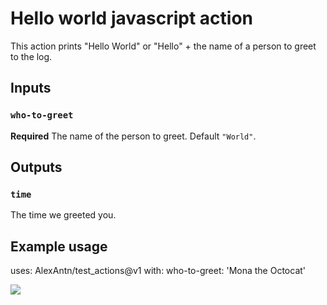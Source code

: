 # Hello world javascript action

This action prints "Hello World" or "Hello" + the name of a person to greet to the log.

## Inputs

### `who-to-greet`

**Required** The name of the person to greet. Default `"World"`.

## Outputs

### `time`

The time we greeted you.

## Example usage

uses: AlexAntn/test_actions@v1
with:
  who-to-greet: 'Mona the Octocat'

![](https://github.com/AlexAntn/test-actions/.github/workflows/main.yml/badge.svg)
